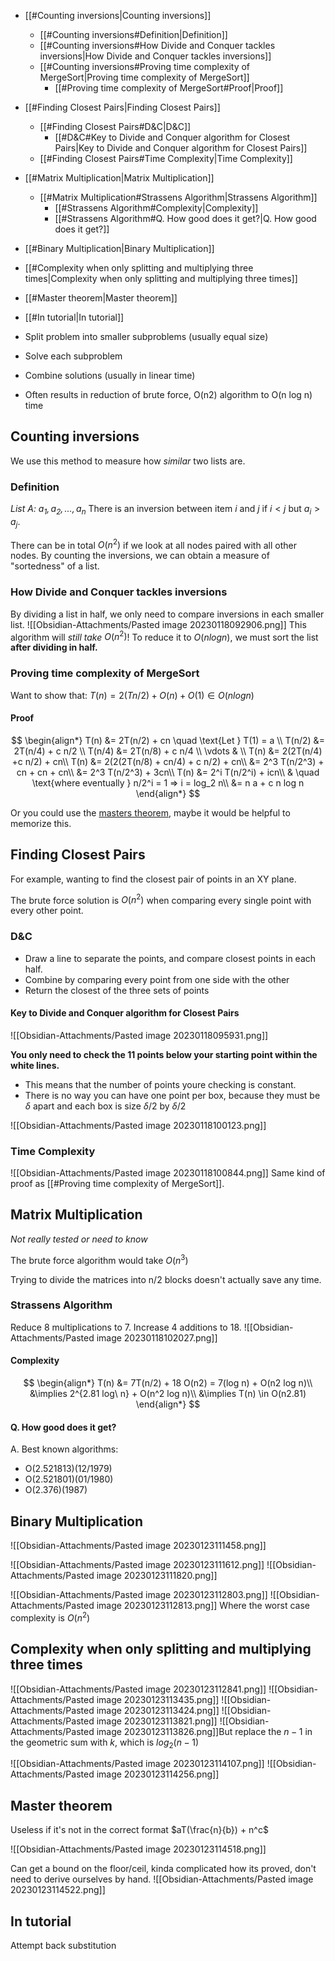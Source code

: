 - [[#Counting inversions|Counting inversions]]
	- [[#Counting inversions#Definition|Definition]]
	- [[#Counting inversions#How Divide and Conquer tackles inversions|How Divide and Conquer tackles inversions]]
	- [[#Counting inversions#Proving time complexity of MergeSort|Proving time complexity of MergeSort]]
		- [[#Proving time complexity of MergeSort#Proof|Proof]]
- [[#Finding Closest Pairs|Finding Closest Pairs]]
	- [[#Finding Closest Pairs#D&C|D&C]]
		- [[#D&C#Key to Divide and Conquer algorithm for Closest Pairs|Key to Divide and Conquer algorithm for Closest Pairs]]
	- [[#Finding Closest Pairs#Time Complexity|Time Complexity]]
- [[#Matrix Multiplication|Matrix Multiplication]]
	- [[#Matrix Multiplication#Strassens Algorithm|Strassens Algorithm]]
		- [[#Strassens Algorithm#Complexity|Complexity]]
		- [[#Strassens Algorithm#Q. How good does it get?|Q. How good does it get?]]
- [[#Binary Multiplication|Binary Multiplication]]
- [[#Complexity when only splitting and multiplying three times|Complexity when only splitting and multiplying three times]]
- [[#Master theorem|Master theorem]]
- [[#In tutorial|In tutorial]]


-   Split problem into smaller subproblems (usually equal size)
-   Solve each subproblem
-   Combine solutions (usually in linear time)
-   Often results in reduction of brute force, O(n2) algorithm to O(n log n) time

## Counting inversions
We use this method to measure how *similar* two lists are. 

### Definition
*List A: $a_1, a_2, \dots, a_n$*
There is an inversion between item $i$ and $j$ if $i < j$ but $a_i > a_j$.

There can be in total $O(n^2)$ if we look at all nodes paired with all other nodes. By counting the inversions, we can obtain a measure of "sortedness" of a list.

### How Divide and Conquer tackles inversions
By dividing a list in half, we only need to compare inversions in each smaller list. 
![[Obsidian-Attachments/Pasted image 20230118092906.png]]
This algorithm will *still take* $O(n^2)$! To reduce it to $O(n log n)$, we must sort the list **after dividing in half.**

### Proving time complexity of MergeSort

Want to show that:
$T(n) = 2(Tn/2) + O(n) + O(1) \in O(n log n)$

#### Proof
$$
\begin{align*}
T(n) &= 2T(n/2) + cn \quad \text{Let } T(1) = a \\
T(n/2) &= 2T(n/4) + c n/2 \\
T(n/4) &= 2T(n/8) + c n/4 \\
\vdots & \\
T(n) &= 2(2T(n/4) +c n/2) + cn\\
T(n) &= 2(2(2T(n/8) + cn/4) + c n/2) + cn\\
&= 2^3 T(n/2^3) + cn + cn + cn\\
&=  2^3 T(n/2^3) + 3cn\\
T(n) &= 2^i T(n/2^i) + icn\\
& \quad \text{where eventually } n/2^i = 1 => i = log_2 n\\
&= n a + c n log n
\end{align*}
$$

Or you could use the [masters theorem](https://en.wikipedia.org/wiki/Master_theorem_(analysis_of_algorithms)), maybe it would be helpful to memorize this.

## Finding Closest Pairs

For example, wanting to find the closest pair of points in an XY plane. 

The brute force solution is $O(n^2)$ when comparing every single point with every other point.

### D&C

- Draw a line to separate the points, and compare closest points in each half.
- Combine by comparing every point from one side with the other
- Return the closest of the three sets of points

#### Key to Divide and Conquer algorithm for Closest Pairs
![[Obsidian-Attachments/Pasted image 20230118095931.png]]

**You only need to check the 11 points below your starting point within the white lines.**

- This means that the number of points youre checking is constant.
- There is no way you can have one point per box, because they must be $\delta$ apart and each box is size $\delta/2$ by $\delta/2$

![[Obsidian-Attachments/Pasted image 20230118100123.png]]

### Time Complexity
![[Obsidian-Attachments/Pasted image 20230118100844.png]]
Same kind of proof as [[#Proving time complexity of MergeSort]].

## Matrix Multiplication 

*Not really tested or need to know* 

The brute force algorithm would take $O(n^3)$

Trying to divide the matrices into n/2 blocks doesn't actually save any time.

### Strassens Algorithm
Reduce 8 multiplications to 7. Increase 4 additions to 18.
![[Obsidian-Attachments/Pasted image 20230118102027.png]]
#### Complexity

$$
\begin{align*}
T(n) &= 7T(n/2) + 18 O(n2) = 7(log n) + O(n2 log n)\\
&\implies 2^{2.81 log\ n} + O(n^2 log n)\\
&\implies T(n) \in O(n2.81)
\end{align*}
$$

#### Q. How good does it get? 
A. Best known algorithms:

- O(2.521813)(12/1979) 
- O(2.521801)(01/1980) 
- O(2.376)(1987)

## Binary Multiplication
![[Obsidian-Attachments/Pasted image 20230123111458.png]]

![[Obsidian-Attachments/Pasted image 20230123111612.png]]
![[Obsidian-Attachments/Pasted image 20230123111820.png]]

![[Obsidian-Attachments/Pasted image 20230123112803.png]]
![[Obsidian-Attachments/Pasted image 20230123112813.png]]
Where the worst case complexity is $O(n^2)$

## Complexity when only splitting and multiplying three times
![[Obsidian-Attachments/Pasted image 20230123112841.png]]
![[Obsidian-Attachments/Pasted image 20230123113435.png]]
![[Obsidian-Attachments/Pasted image 20230123113424.png]]
![[Obsidian-Attachments/Pasted image 20230123113821.png]]
![[Obsidian-Attachments/Pasted image 20230123113826.png]]But replace the $n-1$ in the geometric sum with $k$, which is $log_2 (n-1)$

![[Obsidian-Attachments/Pasted image 20230123114107.png]]
![[Obsidian-Attachments/Pasted image 20230123114256.png]]

## Master theorem
Useless if it's not in the correct format $aT(\frac{n}{b}) + n^c$

![[Obsidian-Attachments/Pasted image 20230123114518.png]]

Can get a bound on the floor/ceil, kinda complicated how its proved, don't need to derive ourselves by hand. 
![[Obsidian-Attachments/Pasted image 20230123114522.png]]

## In tutorial
Attempt back substitution 
